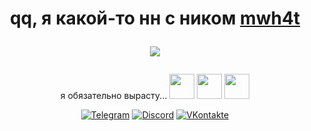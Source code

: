 <h1 align="center">qq, я какой-то нн с ником <a href="https://github.com/mwh4t" target="_blank">mwh4t</a>

![](https://komarev.com/ghpvc/?username=mwh4t&color=blueviolet&style=flat)
</h1>

<p align="center">я обязательно вырасту... 
  <img src="https://ic.wampi.ru/2023/09/30/ezgif-1-e42eda3ca1.gif" width="40">
  <img src="https://ic.wampi.ru/2023/09/30/ezgif-1-e42eda3ca1.gif" width="40">
  <img src="https://ic.wampi.ru/2023/09/30/ezgif-1-e42eda3ca1.gif" width="40">
</p>

<p align="center">
<a href="https://t.me/mwh4t"><img src="https://img.shields.io/badge/-Telegram-161b22?style=flat&logo=telegram&logoColor=27A0D9" alt="Telegram"></a>
<a href="https://discordapp.com/users/307134265500368896/"><img src="https://img.shields.io/badge/-Discord-161b22?style=flat&logo=discord&logoColor=5765f2" alt="Discord"></a>
<a href="https://vk.com/mwh4t"><img src="https://img.shields.io/badge/-VKontakte-161b22?style=flat&logo=vk&logoColor=0277ff" alt="VKontakte"></a>
</p>
